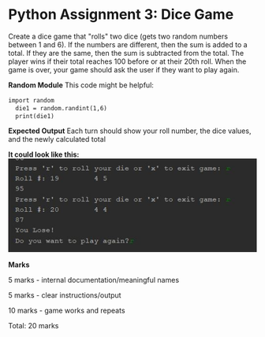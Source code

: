 # Python Assignment 3: Dice Game

Create a dice game that "rolls" two dice (gets two random numbers between 1 and 6). If the numbers are different, then the sum is added to a total. If they are the same, then the sum is subtracted from the total. The player wins if their total reaches 100 before or at their 20th roll. When the game is over, your game should ask the user if they want to play again.

**Random Module**
This code might be helpful:

```
import random
  die1 = random.randint(1,6)
  print(die1)
```

**Expected Output**
Each turn should show your roll number, the dice values, and the newly calculated total

**It could look like this:**
![image](dice.jpg)

**Marks**

5 marks - internal documentation/meaningful names

5 marks - clear instructions/output

10 marks - game works and repeats

Total: 20 marks
